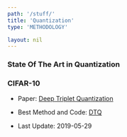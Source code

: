 ```yaml
---
path: '/stuff/'
title: 'Quantization'
type: 'METHODOLOGY'

layout: nil
---
```


### State Of The Art in Quantization  

### CIFAR-10

* Paper: [ Deep Triplet Quantization](https://arxiv.org/pdf/1902.00153v1.pdf)

* Best Method and Code: [DTQ](https://github.com/thulab/DeepHash)

* Last Update: 2019-05-29

